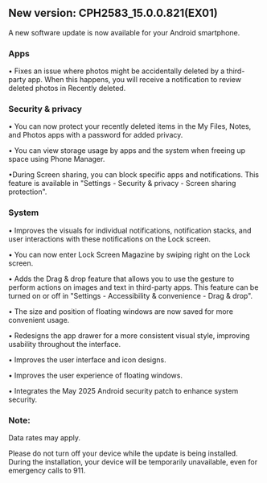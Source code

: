 ## New version: CPH2583\_15.0.0.821(EX01)

A new software update is now available for your Android smartphone.

### Apps

• Fixes an issue where photos might be accidentally deleted by a third-party app. When this happens, you will receive a notification to review deleted photos in Recently deleted.

### Security & privacy

• You can now protect your recently deleted items in the My Files, Notes, and Photos apps with a password for added privacy.

• You can view storage usage by apps and the system when freeing up space using Phone Manager.

•During Screen sharing, you can block specific apps and notifications. This feature is available in "Settings - Security & privacy - Screen sharing protection".

### System

• Improves the visuals for individual notifications, notification stacks, and user interactions with these notifications on the Lock screen.

• You can now enter Lock Screen Magazine by swiping right on the Lock screen.

• Adds the Drag & drop feature that allows you to use the gesture to perform actions on images and text in third-party apps. This feature can be turned on or off in "Settings - Accessibility & convenience - Drag & drop".

• The size and position of floating windows are now saved for more convenient usage.

• Redesigns the app drawer for a more consistent visual style, improving usability throughout the interface.

• Improves the user interface and icon designs.

• Improves the user experience of floating windows.

• Integrates the May 2025 Android security patch to enhance system security.

### Note:

Data rates may apply.

Please do not turn off your device while the update is being installed. During the installation, your device will be temporarily unavailable, even for emergency calls to 911.
